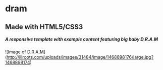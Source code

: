 # dram
## Made with HTML5/CSS3

##### A responsive template with example content featuring big baby D.R.A.M

![Image of D.R.A.M]
(http://illroots.com/uploads/images/31484/image/1468898176/large.jpg?1468898174)
